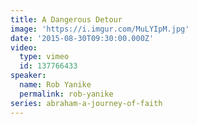 ```yaml
---
title: A Dangerous Detour
image: 'https://i.imgur.com/MuLYIpM.jpg'
date: '2015-08-30T09:30:00.000Z'
video:
  type: vimeo
  id: 137766433
speaker:
  name: Rob Yanike
  permalink: rob-yanike
series: abraham-a-journey-of-faith
---
```



